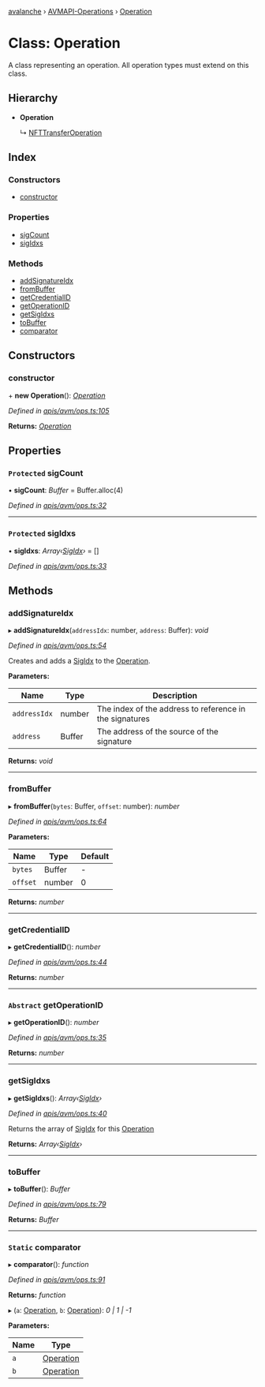[avalanche](../README.md) › [AVMAPI-Operations](../modules/avmapi_operations.md) › [Operation](avmapi_operations.operation.md)

# Class: Operation

A class representing an operation. All operation types must extend on this class.

## Hierarchy

* **Operation**

  ↳ [NFTTransferOperation](avmapi_operations.nfttransferoperation.md)

## Index

### Constructors

* [constructor](avmapi_operations.operation.md#constructor)

### Properties

* [sigCount](avmapi_operations.operation.md#protected-sigcount)
* [sigIdxs](avmapi_operations.operation.md#protected-sigidxs)

### Methods

* [addSignatureIdx](avmapi_operations.operation.md#addsignatureidx)
* [fromBuffer](avmapi_operations.operation.md#frombuffer)
* [getCredentialID](avmapi_operations.operation.md#getcredentialid)
* [getOperationID](avmapi_operations.operation.md#abstract-getoperationid)
* [getSigIdxs](avmapi_operations.operation.md#getsigidxs)
* [toBuffer](avmapi_operations.operation.md#tobuffer)
* [comparator](avmapi_operations.operation.md#static-comparator)

## Constructors

###  constructor

\+ **new Operation**(): *[Operation](avmapi_operations.operation.md)*

*Defined in [apis/avm/ops.ts:105](https://github.com/ava-labs/avalanche.js/blob/4d26b45/src/apis/avm/ops.ts#L105)*

**Returns:** *[Operation](avmapi_operations.operation.md)*

## Properties

### `Protected` sigCount

• **sigCount**: *Buffer* = Buffer.alloc(4)

*Defined in [apis/avm/ops.ts:32](https://github.com/ava-labs/avalanche.js/blob/4d26b45/src/apis/avm/ops.ts#L32)*

___

### `Protected` sigIdxs

• **sigIdxs**: *Array‹[SigIdx](avmapi_types.sigidx.md)›* = []

*Defined in [apis/avm/ops.ts:33](https://github.com/ava-labs/avalanche.js/blob/4d26b45/src/apis/avm/ops.ts#L33)*

## Methods

###  addSignatureIdx

▸ **addSignatureIdx**(`addressIdx`: number, `address`: Buffer): *void*

*Defined in [apis/avm/ops.ts:54](https://github.com/ava-labs/avalanche.js/blob/4d26b45/src/apis/avm/ops.ts#L54)*

Creates and adds a [SigIdx](avmapi_types.sigidx.md) to the [Operation](avmapi_operations.operation.md).

**Parameters:**

Name | Type | Description |
------ | ------ | ------ |
`addressIdx` | number | The index of the address to reference in the signatures |
`address` | Buffer | The address of the source of the signature  |

**Returns:** *void*

___

###  fromBuffer

▸ **fromBuffer**(`bytes`: Buffer, `offset`: number): *number*

*Defined in [apis/avm/ops.ts:64](https://github.com/ava-labs/avalanche.js/blob/4d26b45/src/apis/avm/ops.ts#L64)*

**Parameters:**

Name | Type | Default |
------ | ------ | ------ |
`bytes` | Buffer | - |
`offset` | number | 0 |

**Returns:** *number*

___

###  getCredentialID

▸ **getCredentialID**(): *number*

*Defined in [apis/avm/ops.ts:44](https://github.com/ava-labs/avalanche.js/blob/4d26b45/src/apis/avm/ops.ts#L44)*

**Returns:** *number*

___

### `Abstract` getOperationID

▸ **getOperationID**(): *number*

*Defined in [apis/avm/ops.ts:35](https://github.com/ava-labs/avalanche.js/blob/4d26b45/src/apis/avm/ops.ts#L35)*

**Returns:** *number*

___

###  getSigIdxs

▸ **getSigIdxs**(): *Array‹[SigIdx](avmapi_types.sigidx.md)›*

*Defined in [apis/avm/ops.ts:40](https://github.com/ava-labs/avalanche.js/blob/4d26b45/src/apis/avm/ops.ts#L40)*

Returns the array of [SigIdx](avmapi_types.sigidx.md) for this [Operation](avmapi_operations.operation.md)

**Returns:** *Array‹[SigIdx](avmapi_types.sigidx.md)›*

___

###  toBuffer

▸ **toBuffer**(): *Buffer*

*Defined in [apis/avm/ops.ts:79](https://github.com/ava-labs/avalanche.js/blob/4d26b45/src/apis/avm/ops.ts#L79)*

**Returns:** *Buffer*

___

### `Static` comparator

▸ **comparator**(): *function*

*Defined in [apis/avm/ops.ts:91](https://github.com/ava-labs/avalanche.js/blob/4d26b45/src/apis/avm/ops.ts#L91)*

**Returns:** *function*

▸ (`a`: [Operation](avmapi_operations.operation.md), `b`: [Operation](avmapi_operations.operation.md)): *0 | 1 | -1*

**Parameters:**

Name | Type |
------ | ------ |
`a` | [Operation](avmapi_operations.operation.md) |
`b` | [Operation](avmapi_operations.operation.md) |
